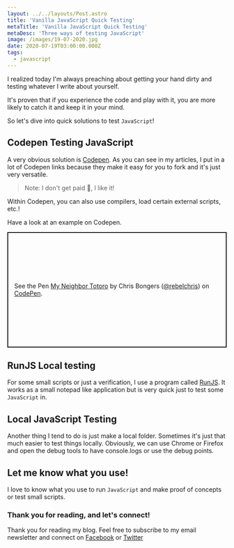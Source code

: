 ```yaml
---
layout: ../../layouts/Post.astro
title: 'Vanilla JavaScript Quick Testing'
metaTitle: 'Vanilla JavaScript Quick Testing'
metaDesc: 'Three ways of testing JavaScript'
image: /images/19-07-2020.jpg
date: 2020-07-19T03:00:00.000Z
tags:
  - javascript
---
```


I realized today I'm always preaching about getting your hand dirty and testing whatever I write about yourself.

It's proven that if you experience the code and play with it, you are more likely to catch it and keep it in your mind.

So let's dive into quick solutions to test `JavaScript`!

## Codepen Testing JavaScript

A very obvious solution is [Codepen](https://codepen.io/). As you can see in my articles, I put in a lot of Codepen links because they make it easy for you to fork and it's just very versatile.

> Note: I don't get paid 🥺, I like it!

Within Codepen, you can also use compilers, load certain external scripts, etc.!

Have a look at an example on Codepen.

<p class="codepen" data-height="265" data-theme-id="dark" data-default-tab="css,result" data-user="rebelchris" data-slug-hash="rNOWbbK" style="height: 265px; box-sizing: border-box; display: flex; align-items: center; justify-content: center; border: 2px solid; margin: 1em 0; padding: 1em;" data-pen-title="My Neighbor Totoro">
  <span>See the Pen <a href="https://codepen.io/rebelchris/pen/rNOWbbK">
  My Neighbor Totoro</a> by Chris Bongers (<a href="https://codepen.io/rebelchris">@rebelchris</a>)
  on <a href="https://codepen.io">CodePen</a>.</span>
</p>
<script async src="https://static.codepen.io/assets/embed/ei.js"></script>

## RunJS Local testing

For some small scripts or just a verification, I use a program called [RunJS](https://runjs.dev/). It works as a small notepad like application but is very quick just to test some `JavaScript` in.

## Local JavaScript Testing

Another thing I tend to do is just make a local folder. Sometimes it's just that much easier to test things locally.
Obviously, we can use Chrome or Firefox and open the debug tools to have console.logs or use the debug points.

## Let me know what you use!

I love to know what you use to run `JavaScript` and make proof of concepts or test small scripts.

### Thank you for reading, and let's connect!

Thank you for reading my blog. Feel free to subscribe to my email newsletter and connect on [Facebook](https://www.facebook.com/DailyDevTipsBlog) or [Twitter](https://twitter.com/DailyDevTips1)
